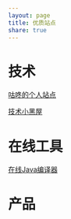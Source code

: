 ```yaml
---
layout: page
title: 优质站点
share: true
---
```


# 技术

[咕咚的个人站点](http://gudong.name/)

[技术小黑屋](https://droidyue.com)

# 在线工具

[在线Java编译器](https://www.jdoodle.com/online-java-compiler)

# 产品
